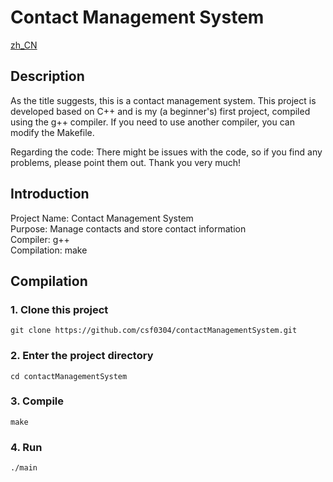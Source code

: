 # Contact Management System

[zh_CN](./README_zh.md)

## Description
As the title suggests, this is a contact management system. This project is developed based on C++ and is my (a beginner's) first project, compiled using the g++ compiler. If you need to use another compiler, you can modify the Makefile.

Regarding the code: There might be issues with the code, so if you find any problems, please point them out. Thank you very much!

## Introduction
Project Name: Contact Management System  
Purpose: Manage contacts and store contact information  
Compiler: g++  
Compilation: make

## Compilation
### 1. Clone this project
```
git clone https://github.com/csf0304/contactManagementSystem.git
```
### 2. Enter the project directory
```
cd contactManagementSystem
```
### 3. Compile
```
make
```
### 4. Run
```
./main
```
